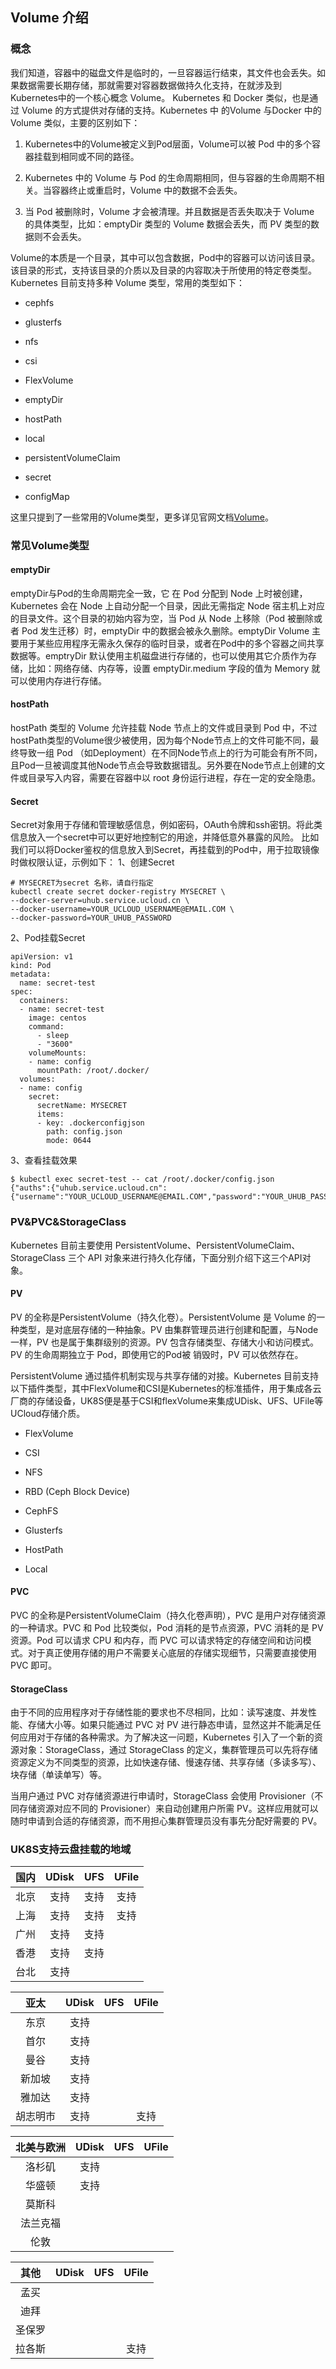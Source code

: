 
## Volume 介绍

### 概念
我们知道，容器中的磁盘文件是临时的，一旦容器运行结束，其文件也会丢失。如果数据需要长期存储，那就需要对容器数据做持久化支持，在就涉及到Kubernetes中的一个核心概念 Volume。
Kubernetes 和 Docker 类似，也是通过 Volume 的方式提供对存储的支持。Kubernetes 中 的Volume  与Docker 中的 Volume 类似，主要的区别如下：

1. Kubernetes中的Volume被定义到Pod层面，Volume可以被 Pod 中的多个容器挂载到相同或不同的路径。

1. Kubernetes 中的 Volume 与 Pod 的生命周期相同，但与容器的生命周期不相关。当容器终止或重启时，Volume 中的数据不会丢失。

1. 当 Pod 被删除时，Volume 才会被清理。并且数据是否丢失取决于 Volume 的具体类型，比如：emptyDir 类型的 Volume 数据会丢失，而 PV 类型的数据则不会丢失。

Volume的本质是一个目录，其中可以包含数据，Pod中的容器可以访问该目录。该目录的形式，支持该目录的介质以及目录的内容取决于所使用的特定卷类型。
Kubernetes 目前支持多种 Volume 类型，常用的类型如下：

+ cephfs

+ glusterfs

+ nfs

+ csi

+ FlexVolume

+ emptyDir

+ hostPath

+ local

+ persistentVolumeClaim

+ secret
+ configMap

这里只提到了一些常用的Volume类型，更多详见官网文档[Volume](https://kubernetes.io/docs/concepts/storage/volumes/)。

### 常见Volume类型

#### emptyDir 
emptyDir与Pod的生命周期完全一致，它 在 Pod 分配到 Node 上时被创建，Kubernetes 会在 Node 上自动分配一个目录，因此无需指定 Node 宿主机上对应的目录文件。这个目录的初始内容为空，当 Pod 从 Node 上移除（Pod 被删除或者 Pod 发生迁移）时，emptyDir 中的数据会被永久删除。emptyDir Volume 主要用于某些应用程序无需永久保存的临时目录，或者在Pod中的多个容器之间共享数据等。emptryDir 默认使用主机磁盘进行存储的，也可以使用其它介质作为存储，比如：网络存储、内存等，设置 emptyDir.medium 字段的值为 Memory 就可以使用内存进行存储。

#### hostPath
hostPath 类型的 Volume 允许挂载 Node 节点上的文件或目录到 Pod 中，不过hostPath类型的Volume很少被使用，因为每个Node节点上的文件可能不同，最终导致一组 Pod （如Deployment）在不同Node节点上的行为可能会有所不同，且Pod一旦被调度其他Node节点会导致数据错乱。另外要在Node节点上创建的文件或目录写入内容，需要在容器中以 root 身份运行进程，存在一定的安全隐患。

#### Secret
Secret对象用于存储和管理敏感信息，例如密码，OAuth令牌和ssh密钥。将此类信息放入一个secret中可以更好地控制它的用途，并降低意外暴露的风险。
比如我们可以将Docker鉴权的信息放入到Secret，再挂载到的Pod中，用于拉取镜像时做权限认证，示例如下：
1、创建Secret
```
# MYSECRET为secret 名称，请自行指定
kubectl create secret docker-registry MYSECRET \
--docker-server=uhub.service.ucloud.cn \
--docker-username=YOUR_UCLOUD_USERNAME@EMAIL.COM \
--docker-password=YOUR_UHUB_PASSWORD
```
2、Pod挂载Secret
```
apiVersion: v1
kind: Pod
metadata:
  name: secret-test
spec:
  containers:
  - name: secret-test
    image: centos
    command:
      - sleep
      - "3600"
    volumeMounts:
    - name: config
      mountPath: /root/.docker/
  volumes:
  - name: config
    secret:
      secretName: MYSECRET 
      items:
      - key: .dockerconfigjson
        path: config.json
        mode: 0644
```
3、查看挂载效果

```
$ kubectl exec secret-test -- cat /root/.docker/config.json
{"auths":{"uhub.service.ucloud.cn":{"username":"YOUR_UCLOUD_USERNAME@EMAIL.COM","password":"YOUR_UHUB_PASSWORD","auth":"dXNlcm5hbWU6cGFzc3dvcmQ="}}}
```
### PV&PVC&StorageClass
Kubernetes 目前主要使用 PersistentVolume、PersistentVolumeClaim、StorageClass 三个 API 对象来进行持久化存储，下面分别介绍下这三个API对象。
#### PV
PV 的全称是PersistentVolume（持久化卷）。PersistentVolume 是 Volume 的一种类型，是对底层存储的一种抽象。PV 由集群管理员进行创建和配置，与Node一样，PV 也是属于集群级别的资源。PV 包含存储类型、存储大小和访问模式。PV 的生命周期独立于 Pod，即使用它的Pod被 销毁时，PV 可以依然存在。

PersistentVolume 通过插件机制实现与共享存储的对接。Kubernetes 目前支持以下插件类型，其中FlexVolume和CSI是Kubernetes的标准插件，用于集成各云厂商的存储设备，UK8S便是基于CSI和flexVolume来集成UDisk、UFS、UFile等UCloud存储介质。

+ FlexVolume

+ CSI

+ NFS

+ RBD (Ceph Block Device)

+ CephFS

+ Glusterfs

+ HostPath

+ Local

#### PVC
PVC 的全称是PersistentVolumeClaim（持久化卷声明），PVC 是用户对存储资源的一种请求。PVC 和 Pod 比较类似，Pod 消耗的是节点资源，PVC 消耗的是 PV 资源。Pod 可以请求 CPU 和内存，而 PVC 可以请求特定的存储空间和访问模式。对于真正使用存储的用户不需要关心底层的存储实现细节，只需要直接使用 PVC 即可。

#### StorageClass
由于不同的应用程序对于存储性能的要求也不尽相同，比如：读写速度、并发性能、存储大小等。如果只能通过 PVC 对 PV 进行静态申请，显然这并不能满足任何应用对于存储的各种需求。为了解决这一问题，Kubernetes 引入了一个新的资源对象：StorageClass，通过 StorageClass 的定义，集群管理员可以先将存储资源定义为不同类型的资源，比如快速存储、慢速存储、共享存储（多读多写）、块存储（单读单写）等。

当用户通过 PVC 对存储资源进行申请时，StorageClass 会使用 Provisioner（不同存储资源对应不同的 Provisioner）来自动创建用户所需 PV。这样应用就可以随时申请到合适的存储资源，而不用担心集群管理员没有事先分配好需要的 PV。


### UK8S支持云盘挂载的地域



|国内|UDisk|UFS|UFile|
|:-:|:-:|:-:|:-:|
|北京|支持|支持|支持|
|上海|支持|支持|支持|
|广州|支持|支持| |
|香港|支持|支持| |
|台北|支持| | |

|亚太|UDisk|UFS|UFile|
|:-:|:-:|:-:|:-:|
|东京|支持| | |
|首尔|支持| | |
|曼谷|支持| | |
|新加坡|支持| | |
|雅加达|支持| | |
|胡志明市|支持| |支持|

|北美与欧洲|UDisk|UFS|UFile|
|:-:|:-:|:-:|:-:|
|洛杉矶|支持| | |
|华盛顿|支持| | |
|莫斯科| | | |
|法兰克福| | | |
|伦敦| | | |

|其他|UDisk|UFS|UFile|
|:-:|:-:|:-:|:-:|
|孟买| | | |
|迪拜| | | |
|圣保罗| | | |
|拉各斯| | |支持|
